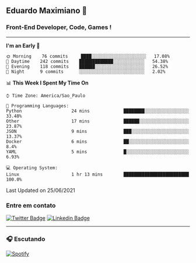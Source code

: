 ## Eduardo Maximiano 👋

### Front-End Developer, Code, Games !

---

<!--START_SECTION:waka-->
**I'm an Early 🐤** 

```text
🌞 Morning    76 commits     ████░░░░░░░░░░░░░░░░░░░░░   17.08% 
🌆 Daytime    242 commits    █████████████░░░░░░░░░░░░   54.38% 
🌃 Evening    118 commits    ██████░░░░░░░░░░░░░░░░░░░   26.52% 
🌙 Night      9 commits      ░░░░░░░░░░░░░░░░░░░░░░░░░   2.02%

```


📊 **This Week I Spent My Time On** 

```text
⌚︎ Time Zone: America/Sao_Paulo

💬 Programming Languages: 
Python                   24 mins             ████████░░░░░░░░░░░░░░░░░   33.48% 
Other                    17 mins             ██████░░░░░░░░░░░░░░░░░░░   23.87% 
JSON                     9 mins              ███░░░░░░░░░░░░░░░░░░░░░░   13.37% 
Docker                   6 mins              ██░░░░░░░░░░░░░░░░░░░░░░░   8.4% 
YAML                     5 mins              █░░░░░░░░░░░░░░░░░░░░░░░░   6.93%

💻 Operating System: 
Linux                    1 hr 13 mins        █████████████████████████   100.0%

```


 Last Updated on 25/06/2021
<!--END_SECTION:waka-->

### Entre em contato

[![Twitter Badge](https://img.shields.io/badge/-@edmaxi-1ca0f1?style=flat-square&labelColor=1ca0f1&logo=twitter&logoColor=white&link=https://twitter.com/edmaxi)](https://twitter.com/edmaxi)
[![Linkedin Badge](https://img.shields.io/badge/-Eduardo_Maximiano-0077B5?style=flat-square&logo=Linkedin&logoColor=white&link=https://www.linkedin.com/in/maximiano-eduardo)](https://www.linkedin.com/in/maximiano-eduardo)

---

### 🎧 Escutando
[![Spotify](https://novatorem-sandy.vercel.app/api/spotify)](https://open.spotify.com/user/comgigo)
